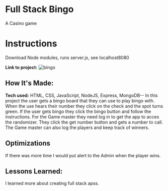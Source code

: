 # Full Stack Bingo
A Casino game 

# Instructions 
Download Node modules,
runs server.js,
see localhost8080

**Link to project:** 
![bingo](https://user-images.githubusercontent.com/39661776/42698753-d2d906a0-868c-11e8-9f32-dea5913ef6ef.jpg)

## How It's Made:

**Tech used:** HTML, CSS, JavaScript, NodeJS, Express, MongoDB--
In this project the user gets a bingo board that they can use to play bingo with. When the use hears their number they click on the check and the spot turns green. If the user gets bingo they click the bingo button and follow the instructions. 
For the Game master they need log in to get the app to acces the randomizer. They click the get number button and gets a number to call. The Game master can also log the players and keep track of winners. 

## Optimizations
If there was more time I would put alert to the Admin when the player wins.  

## Lessons Learned:
I learned more about creating full stack apss.   


